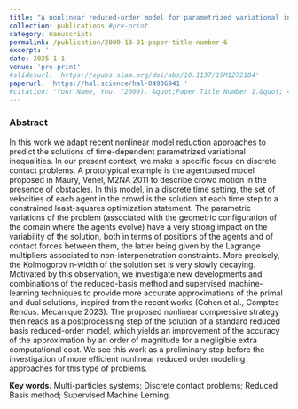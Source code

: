 ```yaml
---
title: "A nonlinear reduced-order model for parametrized variational inequalities: application to crowd motion"
collection: publications #pre-print
category: manuscripts
permalink: /publication/2009-10-01-paper-title-number-6
excerpt: ''
date: 2025-1-1
venue: 'pre-print'
#slidesurl: 'https://epubs.siam.org/doi/abs/10.1137/19M1272184'
paperurl: 'https://hal.science/hal-04936941 '
#citation: 'Your Name, You. (2009). &quot;Paper Title Number 1.&quot; <i>Journal 1</i>. 1(1).'
---
```

### Abstract <br>
In this work we adapt recent nonlinear model reduction approaches to predict the solutions of time-dependent parametrized variational inequalities. In our present context, we make a specific focus on discrete contact problems. A prototypical example is the agentbased model proposed in Maury, Venel, M2NA 2011 to describe crowd motion in the presence of obstacles. In this model, in a discrete time setting, the set of velocities of each agent in the crowd is the solution at each time step to a constrained least-squares optimization statement. The parametric variations of the problem (associated with the geometric configuration of the domain where the agents evolve) have a very strong impact on the variability of the solution, both in terms of positions of the agents and of contact forces between them, the latter being given by the Lagrange multipliers associated to non-interpenetration constraints. More precisely, the Kolmogorov n-width of the solution set is very slowly decaying. Motivated by this observation, we investigate new developments and combinations of the reduced-basis method and supervised machine-learning techniques to provide more accurate approximations of the primal and dual solutions, inspired from the recent works (Cohen et al., Comptes Rendus. Mécanique 2023). The proposed nonlinear compressive strategy then reads as a postprocessing step of the solution of a standard reduced basis reduced-order model, which yields an improvement of the accuracy of the approximation by an order of magnitude for a negligible extra computational cost. We see this work as a preliminary step before the investigation of more efficient nonlinear reduced order modeling approaches for this type of problems. 

**Key words.** Multi-particles systems; Discrete contact problems; Reduced Basis method; Supervised Machine Lerning.

